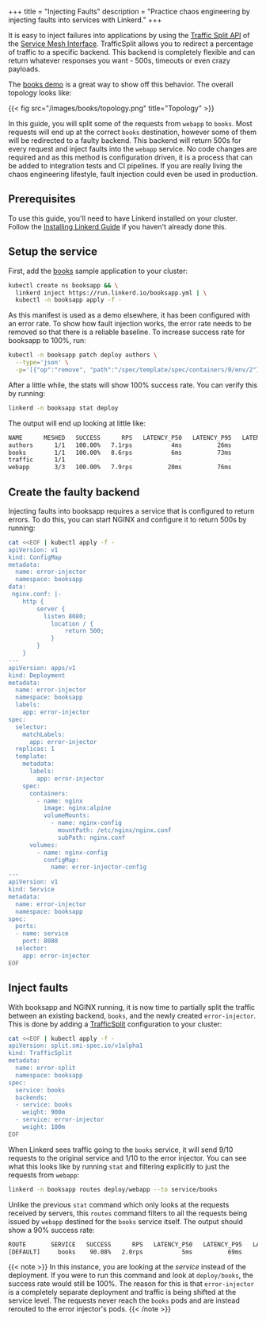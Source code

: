 +++
title = "Injecting Faults"
description = "Practice chaos engineering by injecting faults into services with Linkerd."
+++

It is easy to inject failures into applications by using the [Traffic Split
API](https://github.com/deislabs/smi-spec/blob/master/traffic-split.md) of the
[Service Mesh Interface](https://smi-spec.io/). TrafficSplit allows you to
redirect a percentage of traffic to a specific backend. This backend is
completely flexible and can return whatever responses you want - 500s, timeouts
or even crazy payloads.

The [books demo](/2/tasks/books/) is a great way to show off this behavior. The
overall topology looks like:

{{< fig src="/images/books/topology.png" title="Topology" >}}

In this guide, you will split some of the requests from `webapp` to `books`.
Most requests will end up at the correct `books` destination, however some of
them will be redirected to a faulty backend. This backend will return 500s for
every request and inject faults into the `webapp` service. No code changes are
required and as this method is configuration driven, it is a process that can be
added to integration tests and CI pipelines. If you are really living the chaos
engineering lifestyle, fault injection could even be used in production.

## Prerequisites

To use this guide, you'll need to have Linkerd installed on your cluster.
Follow the [Installing Linkerd Guide](/2/tasks/install/) if you haven't already
done this.

## Setup the service

First, add the [books](/2/tasks/books/) sample application to your cluster:

```bash
kubectl create ns booksapp && \
  linkerd inject https://run.linkerd.io/booksapp.yml | \
  kubectl -n booksapp apply -f -
```

As this manifest is used as a demo elsewhere, it has been configured with an
error rate. To show how fault injection works, the error rate needs to be
removed so that there is a reliable baseline. To increase success rate for
booksapp to 100%, run:

```bash
kubectl -n booksapp patch deploy authors \
  --type='json' \
  -p='[{"op":"remove", "path":"/spec/template/spec/containers/0/env/2"}]'
```

After a little while, the stats will show 100% success rate. You can verify this
by running:

```bash
linkerd -n booksapp stat deploy
```

The output will end up looking at little like:

```bash
NAME      MESHED   SUCCESS      RPS   LATENCY_P50   LATENCY_P95   LATENCY_P99   TCP_CONN
authors      1/1   100.00%   7.1rps           4ms          26ms          33ms          6
books        1/1   100.00%   8.6rps           6ms          73ms          95ms          6
traffic      1/1         -        -             -             -             -          -
webapp       3/3   100.00%   7.9rps          20ms          76ms          95ms          9
```

## Create the faulty backend

Injecting faults into booksapp requires a service that is configured to return
errors. To do this, you can start NGINX and configure it to return 500s by
running:

```bash
cat <<EOF | kubectl apply -f -
apiVersion: v1
kind: ConfigMap
metadata:
  name: error-injector
  namespace: booksapp
data:
 nginx.conf: |-
    http {
        server {
          listen 8080;
            location / {
                return 500;
            }
        }
    }
---
apiVersion: apps/v1
kind: Deployment
metadata:
  name: error-injector
  namespace: booksapp
  labels:
    app: error-injector
spec:
  selector:
    matchLabels:
      app: error-injector
  replicas: 1
  template:
    metadata:
      labels:
        app: error-injector
    spec:
      containers:
        - name: nginx
          image: nginx:alpine
          volumeMounts:
            - name: nginx-config
              mountPath: /etc/nginx/nginx.conf
              subPath: nginx.conf
      volumes:
        - name: nginx-config
          configMap:
            name: error-injector-config
---
apiVersion: v1
kind: Service
metadata:
  name: error-injector
  namespace: booksapp
spec:
  ports:
  - name: service
    port: 8080
  selector:
    app: error-injector
EOF
```

## Inject faults

With booksapp and NGINX running, it is now time to partially split the traffic
between an existing backend, `books`, and the newly created
`error-injector`. This is done by adding a
[TrafficSplit](https://github.com/deislabs/smi-spec/blob/master/traffic-split.md)
configuration to your cluster:

```bash
cat <<EOF | kubectl apply -f -
apiVersion: split.smi-spec.io/v1alpha1
kind: TrafficSplit
metadata:
  name: error-split
  namespace: booksapp
spec:
  service: books
  backends:
  - service: books
    weight: 900m
  - service: error-injector
    weight: 100m
EOF
```

When Linkerd sees traffic going to the `books` service, it will send 9/10
requests to the original service and 1/10 to the error injector. You can see
what this looks like by running `stat` and filtering explicitly to just the
requests from `webapp`:

```bash
linkerd -n booksapp routes deploy/webapp --to service/books
```

Unlike the previous `stat` command which only looks at the requests received by
servers, this `routes` command filters to all the requests being issued by
`webapp` destined for the `books` service itself. The output should show a 90%
success rate:

```bash
ROUTE       SERVICE   SUCCESS      RPS   LATENCY_P50   LATENCY_P95   LATENCY_P99
[DEFAULT]     books    90.08%   2.0rps           5ms          69ms          94ms
```

{{< note >}}
In this instance, you are looking at the *service* instead of the deployment. If
you were to run this command and look at `deploy/books`, the success rate would
still be 100%. The reason for this is that `error-injector` is a completely
separate deployment and traffic is being shifted at the service level. The
requests never reach the `books` pods and are instead rerouted to the error
injector's pods.
{{< /note >}}
